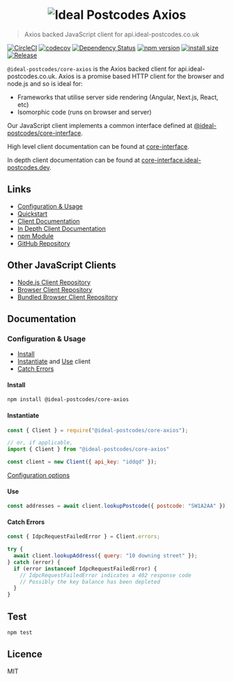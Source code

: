 <h1 align="center">
  <img src="https://img.ideal-postcodes.co.uk/Ideal%20Postcodes%20Axios%20Logo@3x.png" alt="Ideal Postcodes Axios">
</h1>

> Axios backed JavaScript client for api.ideal-postcodes.co.uk

[![CircleCI](https://circleci.com/gh/ideal-postcodes/core-axios/tree/master.svg?style=svg)](https://circleci.com/gh/ideal-postcodes/core-axios/tree/master)
[![codecov](https://codecov.io/gh/ideal-postcodes/core-axios/branch/master/graph/badge.svg)](https://codecov.io/gh/ideal-postcodes/core-axios)
[![Dependency Status](https://david-dm.org/ideal-postcodes/core-axios.svg)](https://david-dm.org/ideal-postcodes/core-axios)
[![npm version](https://badge.fury.io/js/%40ideal-postcodes%2Fcore-axios.svg)](https://www.npmjs.com/package/@ideal-postcodes/core-axios)
[![install size](https://packagephobia.now.sh/badge?p=@ideal-postcodes/core-axios)](https://packagephobia.now.sh/result?p=@ideal-postcodes/core-axios)
[![Release](https://github.com/ideal-postcodes/core-axios/workflows/Release/badge.svg)](https://github.com/ideal-postcodes/core-axios/actions)

`@ideal-postcodes/core-axios` is the Axios backed client for api.ideal-postcodes.co.uk. Axios is a promise based HTTP client for the browser and node.js and so is ideal for:

- Frameworks that utilise server side rendering (Angular, Next.js, React, etc)
- Isomorphic code (runs on browser and server)

Our JavaScript client implements a common interface defined at [@ideal-postcodes/core-interface](https://github.com/ideal-postcodes/core-interface).

High level client documentation can be found at [core-interface](https://github.com/ideal-postcodes/core-interface/blob/master/README.md).

In depth client documentation can be found at [core-interface.ideal-postcodes.dev](https://core-interface.ideal-postcodes.dev).

## Links

- [Configuration & Usage](#configuration--usage)
- [Quickstart](#quickstart)
- [Client Documentation](https://github.com/ideal-postcodes/core-interface/blob/master/README.md)
- [In Depth Client Documentation](https://core-interface.ideal-postcodes.dev/#documentation)
- [npm Module](https://www.npmjs.com/package/@ideal-postcodes/core-axios)
- [GitHub Repository](https://github.com/ideal-postcodes/core-axios)

## Other JavaScript Clients

- [Node.js Client Repository](https://github.com/ideal-postcodes/core-node)
- [Browser Client Repository](https://github.com/ideal-postcodes/core-browser)
- [Bundled Browser Client Repository](https://github.com/ideal-postcodes/core-browser-bundled)

## Documentation

### Configuration & Usage

- [Install](#install)
- [Instantiate](#instantiate) and [Use](#use) client
- [Catch Errors](#catch-errors)

#### Install

```bash
npm install @ideal-postcodes/core-axios
```

#### Instantiate

```javascript
const { Client } = require("@ideal-postcodes/core-axios");

// or, if applicable,
import { Client } from "@ideal-postcodes/core-axios"

const client = new Client({ api_key: "iddqd" });
```

[Configuration options](https://core-interface.ideal-postcodes.dev/interfaces/config.html)

#### Use

```javascript
const addresses = await client.lookupPostcode({ postcode: "SW1A2AA" });
```

#### Catch Errors

```javascript
const { IdpcRequestFailedError } = Client.errors;

try {
  await client.lookupAddress({ query: "10 downing street" });
} catch (error) {
  if (error instanceof IdpcRequestFailedError) {
    // IdpcRequestFailedError indicates a 402 response code
    // Possibly the key balance has been depleted
  }
}
```

## Test

```bash
npm test
```

## Licence

MIT
